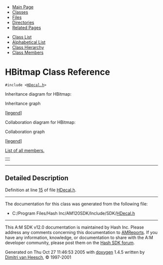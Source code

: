 <div class="tabs">

- [Main Page](index.md)
- <span id="current">[Classes](annotated.md)</span>
- [Files](files.md)
- [Directories](dirs.md)
- [Related Pages](pages.md)

</div>

<div class="tabs">

- [Class List](annotated.md)
- [Alphabetical List](classes.md)
- [Class Hierarchy](hierarchy.md)
- [Class Members](functions.md)

</div>

# HBitmap Class Reference

`#include <`<a href="HDecal_8h-source.md" class="el"><code>HDecal.h</code></a>`>`

Inheritance diagram for HBitmap:

<span class="image placeholder" original-image-src="classHBitmap__inherit__graph.gif" original-image-title="" border="0" usemap="#HBitmap__inherit__map">Inheritance graph</span>

\[[legend](graph_legend.md)\]

Collaboration diagram for HBitmap:

<span class="image placeholder" original-image-src="classHBitmap__coll__graph.gif" original-image-title="" border="0" usemap="#HBitmap__coll__map">Collaboration graph</span>

\[[legend](graph_legend.md)\]

[List of all members.](classHBitmap-members.md)

|     |
|-----|
|     |

------------------------------------------------------------------------

<span id="_details"></span>

## Detailed Description

Definition at line <a href="HDecal_8h-source.md#l00015" class="el">15</a> of file <a href="HDecal_8h-source.md" class="el">HDecal.h</a>.

------------------------------------------------------------------------

The documentation for this class was generated from the following file:

- C:/Program Files/Hash Inc/AM120SDK/Include/SDK/<a href="HDecal_8h-source.md" class="el">HDecal.h</a>

------------------------------------------------------------------------

<span class="small">This A:M SDK v12.0 documentation is maintained by Hash Inc. Please address any comments concerning this documentation to [AMReports](http://www.hash.com/reports). If you have any information, knowledge, or documentation to share with the A:M developer community, please post them on the [Hash SDK forum](http://www.hash.com/forums/index.php?showforum=11).</span>

Generated on Thu Oct 27 11:46:53 2005 with [<span class="image placeholder" original-image-src="doxygen.png" original-image-title="" height="45" width="100" align="middle" border="0">doxygen</span>](http://www.doxygen.org/index.html) 1.4.5 written by [Dimitri van Heesch](mailto:dimitri@stack.nl), © 1997-2001
